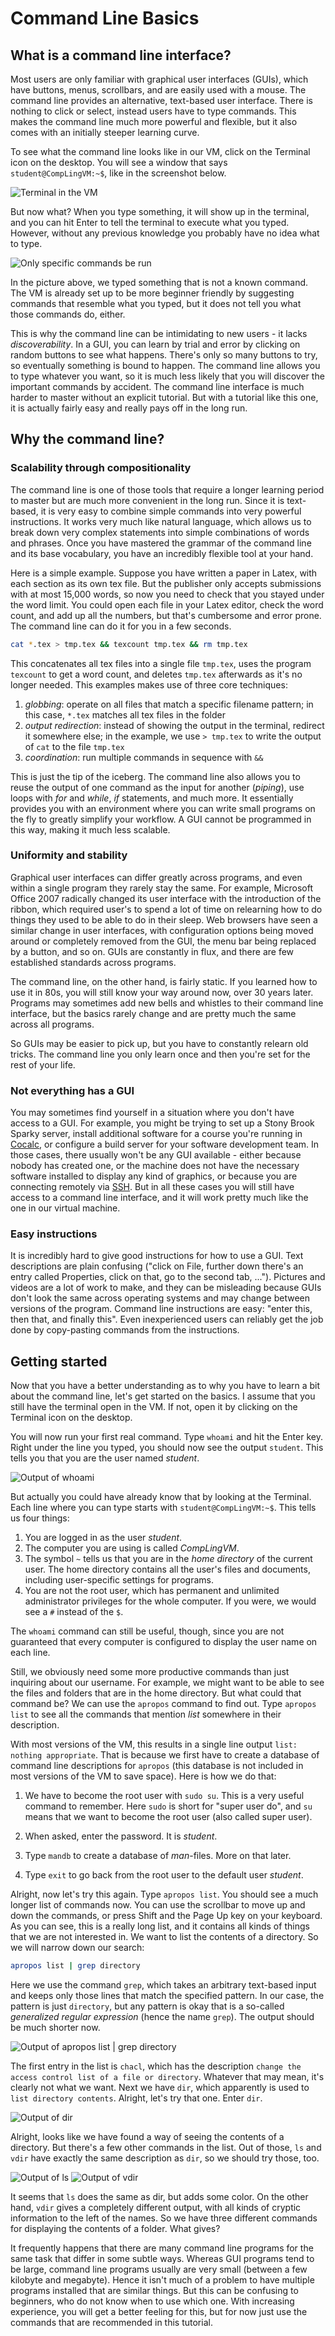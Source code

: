 Command Line Basics
===================

What is a command line interface?
---------------------------------

Most users are only familiar with graphical user interfaces (GUIs), which have buttons, menus, scrollbars, and are easily used with a mouse.
The command line provides an alternative, text-based user interface.
There is nothing to click or select, instead users have to type commands.
This makes the command line much more powerful and flexible, but it also comes with an initially steeper learning curve.

To see what the command line looks like in our VM, click on the Terminal icon on the desktop.
You will see a window that says `student@CompLingVM:~$`, like in the screenshot below.

![Terminal in the VM](./terminal.png)

But now what?
When you type something, it will show up in the terminal, and you can hit Enter to tell the terminal to execute what you typed.
However, without any previous knowledge you probably have no idea what to type.

![Only specific commands be run](./nowwhat.png)

In the picture above, we typed something that is not a known command.
The VM is already set up to be more beginner friendly by suggesting commands that resemble what you typed, but it does not tell you what those commands do, either.

This is why the command line can be intimidating to new users - it lacks *discoverability*.
In a GUI, you can learn by trial and error by clicking on random buttons to see what happens.
There's only so many buttons to try, so eventually something is bound to happen.
The command line allows you to type whatever you want, so it is much less likely that you will discover the important commands by accident.
The command line interface is much harder to master without an explicit tutorial. 
But with a tutorial like this one, it is actually fairly easy and really pays off in the long run.


Why the command line?
---------------------

### Scalability through compositionality

The command line is one of those tools that require a longer learning period to master but are much more convenient in the long run.
Since it is text-based, it is very easy to combine simple commands into very powerful instructions.
It works very much like natural language, which allows us to break down very complex statements into simple combinations of words and phrases.
Once you have mastered the grammar of the command line and its base vocabulary, you have an incredibly flexible tool at your hand.

Here is a simple example.
Suppose you have written a paper in Latex, with each section as its own tex file.
But the publisher only accepts submissions with at most 15,000 words, so now you need to check that you stayed under the word limit.
You could open each file in your Latex editor, check the word count, and add up all the numbers, but that's cumbersome and error prone.
The command line can do it for you in a few seconds.

```bash
cat *.tex > tmp.tex && texcount tmp.tex && rm tmp.tex
```

This concatenates all tex files into a single file `tmp.tex`, uses the program `texcount` to get a word count, and deletes `tmp.tex` afterwards as it's no longer needed.
This examples makes use of three core techniques:

1. *globbing*: operate on all files that match a specific filename pattern; in this case, `*.tex` matches all tex files in the folder
1. *output redirection*: instead of showing the output in the terminal, redirect it somewhere else; in the example, we use `> tmp.tex` to write the output of `cat` to the file `tmp.tex`
1. *coordination*: run multiple commands in sequence with `&&`

This is just the tip of the iceberg.
The command line also allows you to reuse the output of one command as the input for another (*piping*), use loops with *for* and *while*, *if* statements, and much more.
It essentially provides you with an environment where you can write small programs on the fly to greatly simplify your workflow.
A GUI cannot be programmed in this way, making it much less scalable.

### Uniformity and stability

Graphical user interfaces can differ greatly across programs, and even within a single program they rarely stay the same.
For example, Microsoft Office 2007 radically changed its user interface with the introduction of the ribbon, which required user's to spend a lot of time on relearning how to do things they used to be able to do in their sleep.
Web browsers have seen a similar change in user interfaces, with configuration options being moved around or completely removed from the GUI, the menu bar being replaced by a button, and so on.
GUIs are constantly in flux, and there are few established standards across programs.

The command line, on the other hand, is fairly static.
If you learned how to use it in 80s, you will still know your way around now, over 30 years later.
Programs may sometimes add new bells and whistles to their command line interface, but the basics rarely change and are pretty much the same across all programs.

So GUIs may be easier to pick up, but you have to constantly relearn old tricks.
The command line you only learn once and then you're set for the rest of your life.

### Not everything has a GUI

You may sometimes find yourself in a situation where you don't have access to a GUI.
For example, you might be trying to set up a Stony Brook Sparky server, install additional software for a course you're running in [Cocalc](https://cocalc.com), or configure a build server for your software development team.
In those cases, there usually won't be any GUI available - either because nobody has created one, or the machine does not have the necessary software installed to display any kind of graphics, or because you are connecting remotely via [SSH](https://en.wikipedia.org/wiki/Secure_Shell).
But in all these cases you will still have access to a command line interface, and it will work pretty much like the one in our virtual machine.

### Easy instructions

It is incredibly hard to give good instructions for how to use a GUI.
Text descriptions are plain confusing ("click on File, further down there's an entry called Properties, click on that, go to the second tab, ...").
Pictures and videos are a lot of work to make, and they can be misleading because GUIs don't look the same across operating systems and may change between versions of the program.
Command line instructions are easy: "enter this, then that, and finally this".
Even inexperienced users can reliably get the job done by copy-pasting commands from the instructions.


Getting started
---------------

Now that you have a better understanding as to why you have to learn a bit about the command line, let's get started on the basics.
I assume that you still have the terminal open in the VM.
If not, open it by clicking on the Terminal icon on the desktop.

You will now run your first real command.
Type `whoami` and hit the Enter key.
Right under the line you typed, you should now see the output `student`.
This tells you that you are the user named *student*.

![Output of whoami](./whoami.png)

But actually you could have already know that by looking at the Terminal.
Each line where you can type starts with `student@CompLingVM:~$`.
This tells us four things:

1. You are logged in as the user *student*.
1. The computer you are using is called *CompLingVM*.
1. The symbol `~` tells us that you are in the *home directory* of the current user.
   The home directory contains all the user's files and documents, including user-specific settings for programs.
1. You are not the root user, which has permanent and unlimited administrator privileges for the whole computer.
   If you were, we would see a `#` instead of the `$`.

The `whoami` command can still be useful, though, since you are not guaranteed that every computer is configured to display the user name on each line.

Still, we obviously need some more productive commands than just inquiring about our username.
For example, we might want to be able to see the files and folders that are in the home directory.
But what could that command be?
We can use the `apropos` command to find out.
Type `apropos list` to see all the commands that mention *list* somewhere in their description.

With most versions of the VM, this results in a single line output `list: nothing appropriate`.
That is because we first have to create a database of command line descriptions for `apropos` (this database is not included in most versions of the VM to save space).
Here is how we do that:

1. We have to become the root user with `sudo su`.
   This is a very useful command to remember.
   Here `sudo` is short for "super user do", and `su` means that we want to become the root user (also called super user).

1. When asked, enter the password.
   It is *student*.

1. Type `mandb` to create a database of *man*-files.
   More on that later.

1. Type `exit` to go back from the root user to the default user *student*.

Alright, now let's try this again.
Type `apropos list`.
You should see a much longer list of commands now.
You can use the scrollbar to move up and down the commands, or press Shift and the Page Up key on your keyboard.
As you can see, this is a really long list, and it contains all kinds of things that we are not interested in.
We want to list the contents of a directory.
So we will narrow down our search:

```bash
apropos list | grep directory
```

Here we use the command `grep`, which takes an arbitrary text-based input and keeps only those lines that match the specified pattern.
In our case, the pattern is just `directory`, but any pattern is okay that is a so-called *generalized regular expression* (hence the name `grep`).
The output should be much shorter now.

![Output of apropos list | grep directory](./list_commands.png)

The first entry in the list is `chacl`, which has the description `change the access control list of a file or directory`.
Whatever that may mean, it's clearly not what we want.
Next we have `dir`, which apparently is used to `list directory contents`.
Alright, let's try that one.
Enter `dir`.

![Output of dir](./dir.png)

Alright, looks like we have found a way of seeing the contents of a directory.
But there's a few other commands in the list.
Out of those, `ls` and `vdir` have exactly the same description as `dir`, so we should try those, too.

![Output of ls](./ls.png)
![Output of vdir](./vdir.png)

It seems that `ls` does the same as dir, but adds some color.
On the other hand, `vdir` gives a completely different output, with all kinds of cryptic information to the left of the names.
So we have three different commands for displaying the contents of a folder.
What gives?

It frequently happens that there are many command line programs for the same task that differ in some subtle ways.
Whereas GUI programs tend to be large, command line programs usually are very small (between a few kilobyte and megabyte).
Hence it isn't much of a problem to have multiple programs installed that are similar things.
But this can be confusing to beginners, who do not know when to use which one.
With increasing experience, you will get a better feeling for this, but for now just use the commands that are recommended in this tutorial.

